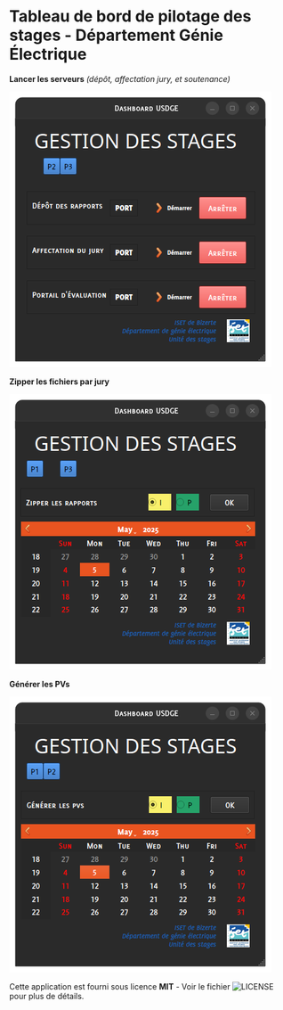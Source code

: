 # Tableau de bord de pilotage des stages - Département Génie Électrique #

**Lancer les serveurs** *(dépôt, affectation jury, et soutenance)*

![P1](Images/P1.png)

**Zipper les fichiers par jury**

![P2](Images/P2.png)

**Générer les PVs**

![P3](Images/P3.png)

Cette application est fourni sous licence **MIT** - Voir le fichier ![LICENSE](./LICENSE) pour plus de détails. 
